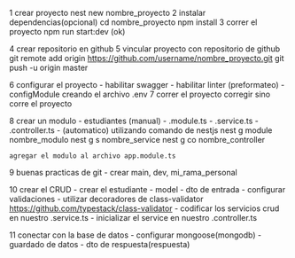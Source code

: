 1 crear proyecto
    nest new nombre_proyecto
2 instalar dependencias(opcional)
    cd nombre_proyecto
    npm install
3 correr el proyecto
    npm run start:dev (ok)

4 crear repositorio en github
5 vincular proyecto con repositorio de github
    git remote add origin https://github.com/username/nombre_proyecto.git
    git push -u origin master

6 configurar el proyecto
    - habilitar swagger
    - habilitar linter (preformateo)
    - configModule
     creando el archivo .env
7 correr el proyecto
    corregir sino corre el proyecto

8 crear un modulo
    - estudiantes (manual)
        - .module.ts
        - .service.ts
        - .controller.ts
    - (automatico) utilizando comando de nestjs
     nest g module nombre_modulo
     nest g s nombre_service
     nest g co nombre_controller
    
    agregar el modulo al archivo app.module.ts

9 buenas practicas de git
    - crear main, dev, mi_rama_personal

10 crear el CRUD
    - crear el estudiante
        - model
        - dto de entrada
        - configurar validaciones
          - utilizar decoradores de class-validator https://github.com/typestack/class-validator
        - codificar los servicios crud en nuestro .service.ts
        - inicializar el service en nuestro .controller.ts

11 conectar con la base de datos
    - configurar mongoose(mongodb)
    - guardado de datos
    - dto de respuesta(respuesta)